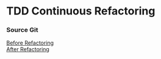 # TDD Continuous Refactoring

### Source Git
[Before Refactoring](https://github.com/202302-tdd-91/tdd-with-csharp-team4/tree/master/tdd-with-csharp)  
[After Refactoring](https://github.com/202302-tdd-91/tdd-with-csharp-team4/tree/practice-reference)



